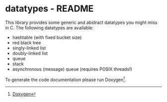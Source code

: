 # datatypes - README

This library provides some generic and abstract datatypes you might miss
in C. The following datatypes are available:

* hashtable (with fixed bucket size)
* red black tree
* singly-linked list
* doubly-linked list
* queue
* stack
* asynchronous (message) queue (requires POSIX threads!)

To generate the code documentation please run Doxygen[^1].

[^1]: [Doxygen](http://www.doxygen.org/)
